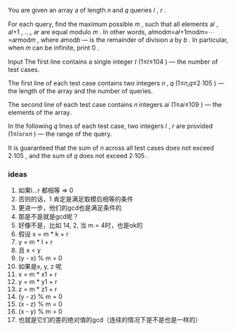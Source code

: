You are given an array 𝑎
 of length 𝑛
 and 𝑞
 queries 𝑙
, 𝑟
.

For each query, find the maximum possible 𝑚
, such that all elements 𝑎𝑙
, 𝑎𝑙+1
, ..., 𝑎𝑟
 are equal modulo 𝑚
. In other words, 𝑎𝑙mod𝑚=𝑎𝑙+1mod𝑚=⋯=𝑎𝑟mod𝑚
, where 𝑎mod𝑏
 — is the remainder of division 𝑎
 by 𝑏
. In particular, when 𝑚
 can be infinite, print 0
.

Input
The first line contains a single integer 𝑡
 (1≤𝑡≤104
) — the number of test cases.

The first line of each test case contains two integers 𝑛
, 𝑞
 (1≤𝑛,𝑞≤2⋅105
) — the length of the array and the number of queries.

The second line of each test case contains 𝑛
 integers 𝑎𝑖
 (1≤𝑎𝑖≤109
) — the elements of the array.

In the following 𝑞
 lines of each test case, two integers 𝑙
, 𝑟
 are provided (1≤𝑙≤𝑟≤𝑛
) — the range of the query.

It is guaranteed that the sum of 𝑛
 across all test cases does not exceed 2⋅105
, and the sum of 𝑞
 does not exceed 2⋅105
.

### ideas
1. 如果l...r 都相等 => 0
2. 否则的话，1 肯定是满足取模后相等的条件
3. 更进一步，他们的gcd也是满足条件的
4. 那是不是就是gcd呢？
5. 好像不是，比如 14, 2, 当 m = 4时，也是ok的
6. 假设 x = m * k + r
7. y = m * l + r
8. 且 x < y
9. (y - x) % m = 0
10.  如果是x, y, z 呢
11.  x = m * x1 + r
12.  y = m * y1 + r
13.  z = m * z1 + r
14.  (y - z) % m = 0
15.  (x - z) % m = 0
16.  (x - y) % m = 0
17.  也就是它们的差的绝对值的gcd（连续的情况下是不是也是一样的）